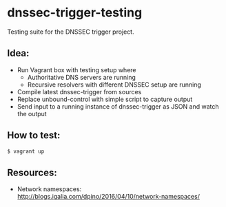 # dnssec-trigger-testing

Testing suite for the DNSSEC trigger project.

## Idea:

 * Run Vagrant box with testing setup where
   * Authoritative DNS servers are running
   * Recursive resolvers with different DNSSEC setup are running
 * Compile latest dnssec-trigger from sources
 * Replace unbound-control with simple script to capture output
 * Send input to a running instance of dnssec-trigger as JSON and watch the output

## How to test:

```bash
$ vagrant up
```

## Resources:

 * Network namespaces: http://blogs.igalia.com/dpino/2016/04/10/network-namespaces/ 
